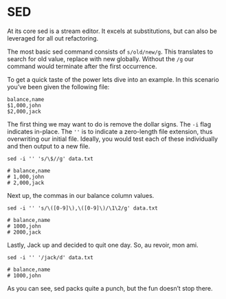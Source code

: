 # SED

At its core sed is a stream editor. It excels at substitutions, but can also be leveraged for all
out refactoring.

The most basic sed command consists of `s/old/new/g`. This translates to search for old value,
replace with new globally. Without the `/g` our command would terminate after the first occurrence.

To get a quick taste of the power lets dive into an example. In this scenario you’ve been given the
following file:

```
balance,name
$1,000,john
$2,000,jack
```

The first thing we may want to do is remove the dollar signs. The `-i` flag indicates in-place. The
`''` is to indicate a zero-length file extension, thus overwriting our initial file. Ideally, you
would test each of these individually and then output to a new file.

```
sed -i '' 's/\$//g' data.txt

# balance,name
# 1,000,john
# 2,000,jack
```

Next up, the commas in our balance column values.

```
sed -i '' 's/\([0-9]\),\([0-9]\)/\1\2/g' data.txt

# balance,name
# 1000,john
# 2000,jack
```

Lastly, Jack up and decided to quit one day. So, au revoir, mon ami.

```
sed -i '' '/jack/d' data.txt

# balance,name
# 1000,john
```

As you can see, sed packs quite a punch, but the fun doesn’t stop there.
